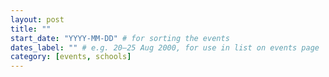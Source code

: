 ```yaml
---
layout: post
title: ""
start_date: "YYYY-MM-DD" # for sorting the events
dates_label: "" # e.g. 20–25 Aug 2000, for use in list on events page
category: [events, schools]
---
```

